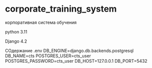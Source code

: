 # corporate_training_system
корпоративная система обучения

python 3.11

Django 4.2

СОдержание .env 
DB_ENGINE=django.db.backends.postgresql
DB_NAME=cts
POSTGRES_USER=cts_user
POSTGRES_PASSWORD=cts_user
DB_HOST=127.0.0.1
DB_PORT=5432
